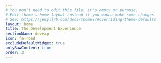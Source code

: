 ```yaml
---
# You don't need to edit this file, it's empty on purpose.
# Edit theme's home layout instead if you wanna make some changes
# See: https://jekyllrb.com/docs/themes/#overriding-theme-defaults
layout: home
title: The Development Experience
sectionName: devexp
icon: fa-road
excludeDefaultWidget: true
onlyRawContent: true
order: 3
---
```


<script type="text/javascript">

    var npsConfig = { 
      styling: { 
        backgroundHoverColour: 'DarkOrchid', 
        foregroundHoverColour: 'white', 
        backgroundColour: 'DarkMagenta',
        foregroundColour: 'white', 
        top: '20px', 
        right: '20px'
      },
      settings: {
        introductionStatement: 'Thank you for reading this far! Please let us know how it\'s going...',
        mainQuestion: 'On a scale of 1 - 10, how easy is this documentation to understand? (10 being best)',
        answerRanges: [
          {
            start: 1,
            end: 4,
            question: 'How would you do it, starting from scratch?'
          },
          {
            start: 5,
            end: 6,
            question: 'What types of things are missing from the documentation?'
          },
          {
            start: 7,
            end: 8,
            question: 'Do we need to include any specific information that\'s been missed?'
          },
          {
            start: 9,
            end: 10,
            question: 'What would complete this documentation and make it perfect?'
          }
        ],
        timeOutOnAnswer: 180,
	widgetName: 'purple-widget'
      }
    };

    initialzeCodeRedNpsWidget(npsConfig);

</script>
